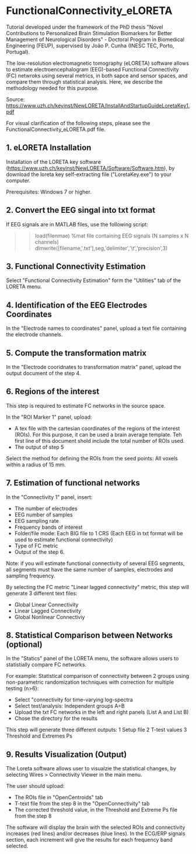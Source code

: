 # FunctionalConnectivity_eLORETA
Tutorial developed under the framework of the PhD thesis "Novel Contributions to Personalized Brain Stimulation Biomarkers for Better Management of Neurological Disorders" - Doctoral Program in Biomedical Engineering (FEUP), supervised by João P. Cunha (INESC TEC, Porto, Portugal).

The low-resolution electromagnetic tomography (eLORETA) software allows to estimate electroencephalogram (EEG)-based Functional Connectivity (FC) netwroks using several metrics, in both sapce and sensor spaces, and compare them through statistical analysis. Here, we describe the methodology needed for this purpose.

Source: https://www.uzh.ch/keyinst/NewLORETA/InstallAndStartupGuideLoretaKey1.pdf

For visual clarification of the following steps, please see the FunctionalConnectivity_eLORETA.pdf file.

## 1. eLORETA Installation

Installation of the LORETA key software (https://www.uzh.ch/keyinst/NewLORETA/Software/Software.htm), by download the loreta key self-extracting file ("LoretaKey.exe") to your computer.

Prerequisites: Windows 7 or higher.

## 2. Convert the EEG singal into txt format

If EEG signals are in MATLAB files, use the following script:

>> load(filenmae) %mat file containing EEG signals (N samples x N channels)
>> dlmwrite([filename,'.txt'],seg,'delimiter','\t','precision',3)


## 3. Functional Connectivity Estimation
Select "Functional Connectivity Estimation" form the "Utilities" tab of the LORETA menu.

## 4. Identification of the EEG Electrodes Coordinates
In the "Electrode names to coordinates" panel, upload a text file containing the electrode channels.

## 5. Compute the transformation matrix
In the "Electrode cooridnates to transformation matrix" panel, upload the output document of the step 4.

## 6. Regions of the interest
This step is required to estimate FC networks in the source space. 

In the "ROI Marker 1" panel, upload:
* A tex file with the cartesian coordinates of the regions of the interest (ROIs). For this purpose, it can be used a brain average template. Teh first line of this document shold include the total number of ROIs used.
* The output of step 5

Select the method for defining the ROIs from the seed points: All voxels within a radius of 15 mm.

## 7. Estimation of functional networks
In the "Connectivity 1" panel, insert:
* The number of electrodes
* EEG number of samples
* EEG sampling rate
* Frequency bands of interest
* Folder/file mode: Each BIG file to 1 CRS (Each EEG in txt format will be used to estimate functional connectivity)
* Type of FC metric
* Output of the step 6.

Note: if you will estimate functional connectivity of several EEG segments, all segments must have the same number of samples, electrodes and sampling frequency.

By selecting the FC metric "Linear lagged connectivity" metric, this step will generate 3 different text files:
* Global Linear Connectivity
* Linear Lagged Connectivity
* Global Nonlinear Connectiviy


## 8. Statistical Comparison between Networks (optional)
In the "Statics" panel of the LORETA menu, the software allows users to statistially compare FC networks.

For example: Statistical comparison of connectivity between 2 groups using non-parametric randomization techniques with correction for multiple testing (n>6):
* Select "connectivity for time-varying log-spectra
* Select test/analysis: Independent groups A=B
* Upload the txt FC networks in the left and right panels (List A and List B)
* Chose the directory for the results

This step will generate three different outputs:
1 Setup file
2 T-test values
3 Threshold and Extremes Ps 

## 9. Results Visualization (Output)
The Loreta software allows user to visualzie the statistical changes, by selecting Wires > Connectivity Viewer in the main menu.

The user should upload:
* The ROIs file in "OpenCentroids" tab
* T-text file from the step 8 in the "OpenConnectivity" tab
* The corrected threshold value, in the Threshold and Extreme Ps file from the step 8

The software will display the brain with the selected ROIs and connectivity increases (red lines) and/or decreases (blue lines). In the ECG/ERP signals section, each increment will give the results for each frequency band selected.


